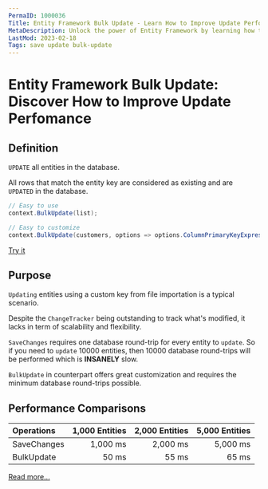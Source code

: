 ```yaml
---
PermaID: 1000036
Title: Entity Framework Bulk Update - Learn How to Improve Update Perfomance
MetaDescription: Unlock the power of Entity Framework by learning how to update your entities in bulk in the database.
LastMod: 2023-02-18
Tags: save update bulk-update
---
```


# Entity Framework Bulk Update: Discover How to Improve Update Perfomance

## Definition
`UPDATE` all entities in the database.

All rows that match the entity key are considered as existing and are `UPDATED` in the database.

```csharp
// Easy to use
context.BulkUpdate(list);

// Easy to customize
context.BulkUpdate(customers, options => options.ColumnPrimaryKeyExpression = customer => customer.Code);
```
[Try it](https://dotnetfiddle.net/4JgSk3)

## Purpose

`Updating` entities using a custom key from file importation is a typical scenario.

Despite the `ChangeTracker` being outstanding to track what's modified, it lacks in term of scalability and flexibility.

`SaveChanges` requires one database round-trip for every entity to `update`. So if you need to `update` 10000 entities, then 10000 database round-trips will be performed which is **INSANELY** slow.

`BulkUpdate` in counterpart offers great customization and requires the minimum database round-trips possible.

## Performance Comparisons

| Operations      | 1,000 Entities | 2,000 Entities | 5,000 Entities |
| :-------------- | -------------: | -------------: | -------------: |
| SaveChanges     | 1,000 ms       | 2,000 ms       | 5,000 ms       |
| BulkUpdate      | 50 ms          | 55 ms          | 65 ms          |

[Read more...](https://entityframework-extensions.net/bulk-update)